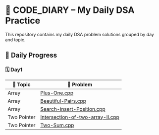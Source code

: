 # 📘 CODE_DIARY – My Daily DSA Practice

This repository contains my daily DSA problem solutions grouped by day and topic.

## 📅 Daily Progress

### 🗓️ Day1
| 📁 Topic | 📄 Problem |
|-----------|-------------|
| Array | [Plus-One.cpp](Array/Plus-One.cpp) |
| Array | [Beautiful-Pairs.cpp](Array/Beautiful-Pairs.cpp) |
| Array | [Search-insert-Position.cpp](Array/Search-insert-Position.cpp) |
| Two Pointer | [Intersection-of-two-array-II.cpp](Two%20Pointer/Intersection-of-two-array-II.cpp) |
| Two Pointer | [Two-Sum.cpp](Two%20Pointer/Two-Sum.cpp) |
